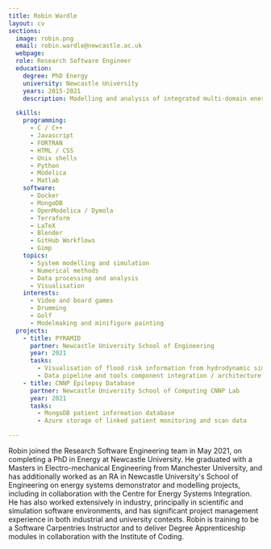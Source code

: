```yaml
---
title: Robin Wardle
layout: cv
sections:
  image: robin.png
  email: robin.wardle@newcastle.ac.uk
  webpage:
  role: Research Software Engineer
  education:
    degree: PhD Energy
    university: Newcastle University
    years: 2015-2021
    description: Modelling and analysis of integrated multi-domain energy systems and networks

  skills:
    programming:
      - C / C++
      - Javascript
      - FORTRAN
      - HTML / CSS
      - Unix shells
      - Python
      - Modelica
      - Matlab
    software:
      - Docker
      - MongoDB
      - OpenModelica / Dymola
      - Terraform
      - LaTeX
      - Blender
      - GitHub Workflows
      - Gimp
    topics:
      - System modelling and simulation
      - Numerical methods
      - Data processing and analysis
      - Visualisation
    interests:
      - Video and board games
      - Drumming
      - Golf
      - Modelmaking and minifigure painting
  projects:
    - title: PYRAMID
      partner: Newcastle University School of Engineering
      year: 2021
      tasks:
        - Visualisation of flood risk information from hydrodynamic simulation
        - Data pipeline and tools component integration / architecture
    - title: CNNP Epilepsy Database
      partner: Newcastle University School of Computing CNNP Lab
      year: 2021
      tasks:
        - MongoDB patient information database
        - Azure storage of linked patient monitoring and scan data

---
```

Robin joined the Research Software Engineering team in May 2021, on completing a PhD in Energy at Newcastle University. He graduated with a Masters in Electro-mechanical Engineering from Manchester University, and has additionally worked as an RA in Newcastle University's School of Engineering on energy systems demonstrator and modelling projects, including in collaboration with the Centre for Energy Systems Integration. He has also worked extensively in industry, principally in scientific and simulation software environments, and has significant project management experience in both industrial and university contexts. Robin is training to be a Software Carpentries Instructor and to deliver Degree Apprenticeship modules in collaboration with the Institute of Coding.
